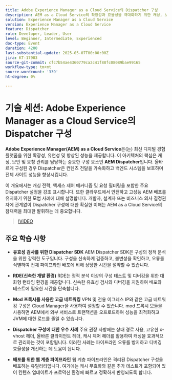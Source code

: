 ```yaml
---
title: Adobe Experience Manager as a Cloud Service의 Dispatcher 구성
description: AEM as a Cloud Service의 확장성과 효율성을 극대화하기 위한 캐싱, 보안 및 성능에 대한 AEM Dispatcher 모범 사례를 살펴봅니다.
solution: Experience Manager as a Cloud Service
version: Experience Manager as a Cloud Service
feature: Dispatcher
role: Developer, Leader, User
level: Beginner, Intermediate, Experienced
doc-type: Event
duration: 4200
last-substantial-update: 2025-05-07T00:00:00Z
jira: KT-17903
source-git-commit: cfc7b54ae4360779ca2c41f88fc08089bae99165
workflow-type: tm+mt
source-wordcount: '339'
ht-degree: 0%

---
```



# 기술 세션: Adobe Experience Manager as a Cloud Service의 Dispatcher 구성

**Adobe Experience Manager(AEM) as a Cloud Service**&#x200B;은(는) 최신 디지털 경험 플랫폼을 위한 확장성, 유연성 및 향상된 성능을 제공합니다. 이 아키텍처의 핵심은 캐싱, 보안 및 요청 관리를 담당하는 중요한 구성 요소인 **AEM Dispatcher**&#x200B;입니다. 올바르게 구성된 경우 Dispatcher은 컨텐츠 전달을 가속화하고 백엔드 시스템을 보호하며 전체 사이트 성능을 향상시킵니다.

이 개요에서는 캐싱 전략, 액세스 제어 메커니즘 및 요청 필터링을 포함한 주요 Dispatcher 설정을 강조 표시합니다. 또한 클라우드에서 안전하고 고성능 AEM 배포를 유지하기 위한 모범 사례에 대해 설명합니다. 개발자, 설계자 또는 비즈니스 의사 결정권자에 관계없이 Dispatcher 구성에 대한 확실한 이해는 AEM as a Cloud Service의 잠재력을 최대한 발휘하는 데 중요합니다.

>[!VIDEO](https://video.tv.adobe.com/v/3457891/?learn=on&enablevpops)

## 주요 학습 사항

* **유효성 검사를 위한 Dispatcher SDK** AEM Dispatcher SDK은 구성의 정적 분석을 위한 강력한 도구입니다. 구성을 신속하게 검증하고, 불변성을 확인하고, 오류를 식별하여 전체 파이프라인 배포에 비해 상당한 시간을 절약할 수 있습니다.

* **RDE(신속한 개발 환경)** RDE는 정적 분석 이상의 구성 테스트 및 디버깅을 위한 대화형 런타임 환경을 제공합니다. 신속한 유효성 검사와 디버깅을 지원하여 배포와 테스트에 필요한 시간을 단축합니다.

* **Mod 프록시를 사용한 고급 네트워킹** VPN 및 전용 이그레스 IP와 같은 고급 네트워킹 구성은 Cloud Manager을 사용하여 설정할 수 있습니다. mod 프록시 모듈을 사용하면 AEM에서 외부 서비스로 트랜잭션을 오프로드하여 성능을 최적화하고 JVM에 대한 로드를 줄일 수 있습니다.

* **Dispatcher 구성에 대한 우수 사례** 주요 권장 사항에는 상대 경로 사용, 고유한 x-vhost 헤더, 올바른 클라이언트 헤더, 캐시 제어 헤더를 활용하여 캐싱을 효과적으로 관리하는 것이 포함됩니다. 이러한 사례는 파이프라인 오류를 방지하고 디버깅 효율성을 개선하는 데 도움이 됩니다.

* **배포를 위한 웹 계층 파이프라인** 웹 계층 파이프라인은 격리된 Dispatcher 구성을 배포하는 유틸리티입니다. 여기에는 캐시 무효화와 같은 추가 테스트가 포함되어 있어 컨텐츠 업데이트가 프로덕션 환경에 빠르고 정확하게 반영되도록 합니다.